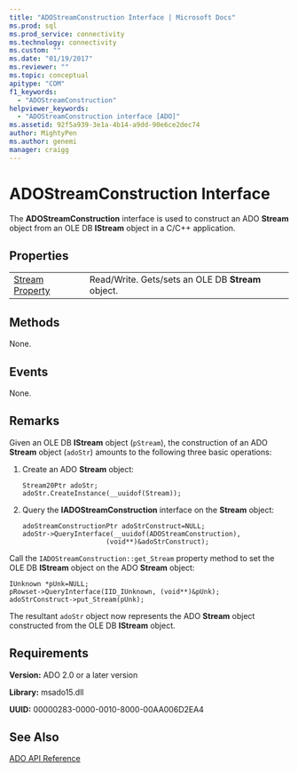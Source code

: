 ```yaml
---
title: "ADOStreamConstruction Interface | Microsoft Docs"
ms.prod: sql
ms.prod_service: connectivity
ms.technology: connectivity
ms.custom: ""
ms.date: "01/19/2017"
ms.reviewer: ""
ms.topic: conceptual
apitype: "COM"
f1_keywords: 
  - "ADOStreamConstruction"
helpviewer_keywords: 
  - "ADOStreamConstruction interface [ADO]"
ms.assetid: 92f5a939-3e1a-4b14-a9dd-90e6ce2dec74
author: MightyPen
ms.author: genemi
manager: craigg
---
```

# ADOStreamConstruction Interface
The **ADOStreamConstruction** interface is used to construct an ADO **Stream** object from an OLE DB **IStream** object in a C/C++ application.  
  
## Properties  
  
|||  
|-|-|  
|[Stream Property](../../../ado/reference/ado-api/stream-property.md)|Read/Write. Gets/sets an OLE DB **Stream** object.|  
  
## Methods  
 None.  
  
## Events  
 None.  
  
## Remarks  
 Given an OLE DB **IStream** object (`pStream`), the construction of an ADO **Stream** object (`adoStr`) amounts to the following three basic operations:  
  
1.  Create an ADO **Stream** object:  
  
    ```  
    Stream20Ptr adoStr;  
    adoStr.CreateInstance(__uuidof(Stream));  
    ```  
  
2.  Query the **IADOStreamConstruction** interface on the **Stream** object:  
  
    ```  
    adoStreamConstructionPtr adoStrConstruct=NULL;  
    adoStr->QueryInterface(__uuidof(ADOStreamConstruction),  
                         (void**)&adoStrConstruct);  
    ```  
  
 Call the `IADOStreamConstruction::get_Stream` property method to set the OLE DB **IStream** object on the ADO **Stream** object:  
  
```  
IUnknown *pUnk=NULL;  
pRowset->QueryInterface(IID_IUnknown, (void**)&pUnk);  
adoStrConstruct->put_Stream(pUnk);  
```  
  
 The resultant `adoStr` object now represents the ADO **Stream** object constructed from the OLE DB **IStream** object.  
  
## Requirements  
 **Version:** ADO 2.0 or a later version  
  
 **Library:** msado15.dll  
  
 **UUID:** 00000283-0000-0010-8000-00AA006D2EA4  
  
## See Also  
 [ADO API Reference](../../../ado/reference/ado-api/ado-api-reference.md)
